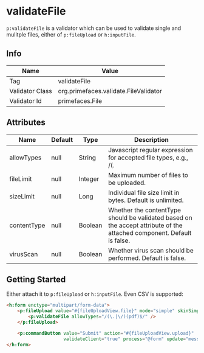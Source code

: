 # validateFile

`p:validateFile` is a validator which can be used to validate single and mulitple files, either of `p:fileUpload` or `h:inputFile`.

## Info

| Name             | Value                                         |
|------------------|-----------------------------------------------|
| Tag              | validateFile                                  |
| Validator Class  | org.primefaces.validate.FileValidator         |
| Validator Id     | primefaces.File                               |

## Attributes

| Name           | Default | Type    | Description     |
|----------------| ------- |---------| ----------------- |
| allowTypes     | null    | String  | Javascript regular expression for accepted file types, e.g., /(\.|\/)(gif|jpe?g|png)$/
| fileLimit      | null    | Integer | Maximum number of files to be uploaded.
| sizeLimit      | null    | Long    | Individual file size limit in bytes. Default is unlimited.
| contentType    | null    | Boolean | Whether the contentType should be validated based on the accept attribute of the attached component. Default is false.
| virusScan      | null    | Boolean | Whether virus scan should be performed. Default is false.

## Getting Started
Either attach it to `p:fileUpload` or `h:inputFile`. Even CSV is supported:

```html
<h:form enctype="multipart/form-data">
    <p:fileUpload value="#{fileUploadView.file}" mode="simple" skinSimple="true">
        <p:validateFile allowTypes="/(\.|\/)(pdf)$/" />
    </p:fileUpload>

    <p:commandButton value="Submit" action="#{fileUploadView.upload}"
                     validateClient="true" process="@form" update="messages"/>
</h:form>
```
